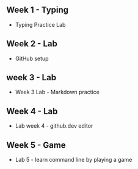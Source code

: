 ## Week 1 - Typing 
- Typing Practice Lab
## Week 2  - Lab
 - GitHub setup
  ## week 3 - Lab
- Week 3 Lab - Markdown practice
 ## Week 4 - Lab
  - Lab week 4 - github.dev editor
 ## Week 5 - Game
 - Lab 5 - learn command line by playing a game
